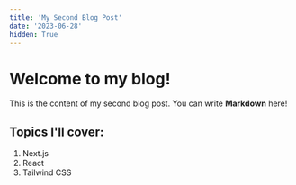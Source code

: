 ```yaml
---
title: 'My Second Blog Post'
date: '2023-06-28'
hidden: True
---
```


# Welcome to my blog!

This is the content of my second blog post. You can write **Markdown** here!

## Topics I'll cover:

1. Next.js
2. React
3. Tailwind CSS
